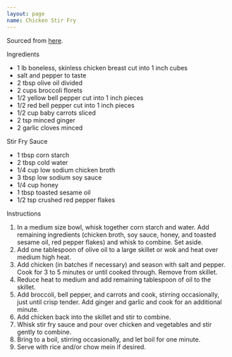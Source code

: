 ```yaml
---
layout: page
name: Chicken Stir Fry
---
```


Sourced from [here](https://www.momontimeout.com/easy-chicken-stir-fry-recipe/).

Ingredients

- 1 lb boneless, skinless chicken breast cut into 1 inch cubes
- salt and pepper to taste
- 2 tbsp olive oil divided
- 2 cups broccoli florets
- 1/2 yellow bell pepper cut into 1 inch pieces
- 1/2 red bell pepper cut into 1 inch pieces
- 1/2 cup baby carrots sliced
- 2 tsp minced ginger
- 2 garlic cloves minced

Stir Fry Sauce

- 1 tbsp corn starch
- 2 tbsp cold water
- 1/4 cup low sodium chicken broth
- 3 tbsp low sodium soy sauce
- 1/4 cup honey
- 1 tbsp toasted sesame oil
- 1/2 tsp crushed red pepper flakes

Instructions

1. In a medium size bowl, whisk together corn starch and water. Add remaining ingredients (chicken broth, soy sauce, honey, and toasted sesame oil, red pepper flakes) and whisk to combine. Set aside.
2. Add one tablespoon of olive oil to a large skillet or wok and heat over medium high heat.
3. Add chicken (in batches if necessary) and season with salt and pepper. Cook for 3 to 5 minutes or until cooked through. Remove from skillet.
4. Reduce heat to medium and add remaining tablespoon of oil to the skillet.
5. Add broccoli, bell pepper, and carrots and cook, stirring occasionally, just until crisp tender. Add ginger and garlic and cook for an additional minute.
6. Add chicken back into the skillet and stir to combine.
7. Whisk stir fry sauce and pour over chicken and vegetables and stir gently to combine.
8. Bring to a boil, stirring occasionally, and let boil for one minute.
9. Serve with rice and/or chow mein if desired.
